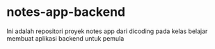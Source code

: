 # notes-app-backend
Ini adalah repositori proyek notes app dari dicoding pada kelas belajar membuat aplikasi backend untuk pemula
